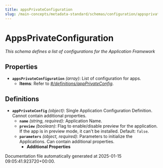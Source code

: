 ```yaml
---
title: appsPrivateConfiguration
slug: /main-concepts/metadata-standard/schemas/configuration/appsprivateconfiguration
---
```


# AppsPrivateConfiguration

*This schema defines a list of configurations for the Application Framework*

## Properties

- **`appsPrivateConfiguration`** *(array)*: List of configuration for apps.
  - **Items**: Refer to *[#/definitions/appPrivateConfig](#definitions/appPrivateConfig)*.
## Definitions

- **`appPrivateConfig`** *(object)*: Single Application Configuration Definition. Cannot contain additional properties.
  - **`name`** *(string, required)*: Application Name.
  - **`preview`** *(boolean)*: Flag to enable/disable preview for the application. If the app is in preview mode, it can't be installed. Default: `false`.
  - **`parameters`** *(object, required)*: Parameters to initialize the Applications. Can contain additional properties.
    - **Additional Properties**


Documentation file automatically generated at 2025-01-15 09:05:41.923720+00:00.
